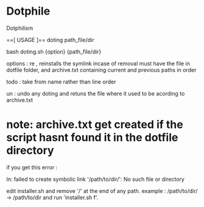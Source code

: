 # Dotphile
Dotphilism

==[ USAGE ]==
doting path_file/dir


bash doting.sh {option} {path_file/dir}

options :
re , reinstalls the symlink incase of removal
must have the file in dotfile folder, and archive.txt containing
current and previous paths in order

todo : take from name rather than line order

un : undo any doting and retuns the file where it used to be acording to
archive.txt

note: archive.txt get created if the script hasnt found it in the dotfile directory
===========

if you get this error :

ln: failed to create symbolic link '/path/to/dir/': No such file or directory

edit installer.sh and remove '/' at the end of any path.
example : /path/to/dir/ -> /path/to/dir
and run 'installer.sh f'.


